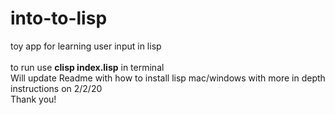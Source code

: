 # into-to-lisp
toy app for learning user input in lisp </br> </br>
to run use <b>clisp index.lisp</b> in terminal </br>
Will update Readme with how to install lisp mac/windows with more in depth instructions on 2/2/20 </br>
Thank you!

